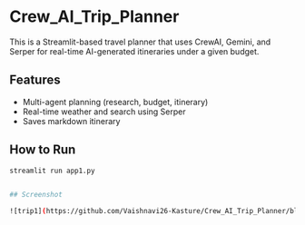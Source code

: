 # Crew_AI_Trip_Planner


This is a Streamlit-based travel planner that uses CrewAI, Gemini, and Serper for real-time AI-generated itineraries under a given budget.

## Features
- Multi-agent planning (research, budget, itinerary)
- Real-time weather and search using Serper
- Saves markdown itinerary

## How to Run

```bash
streamlit run app1.py


## Screenshot

![trip1](https://github.com/Vaishnavi26-Kasture/Crew_AI_Trip_Planner/blob/main/NEW_Crew/trip1.png?raw=true)

